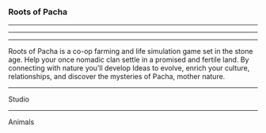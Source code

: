 ### Roots of Pacha
---
---
---
Roots of Pacha is a co-op farming and life simulation game set in the stone age. Help your once nomadic clan settle in a promised and fertile land. By connecting with nature you’ll develop Ideas to evolve, enrich your culture, relationships, and discover the mysteries of Pacha, mother nature.

---
Studio


---
Animals
